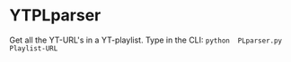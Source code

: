 # YTPLparser
Get all the YT-URL's in a YT-playlist.
Type in the CLI: `python  PLparser.py Playlist-URL` 

